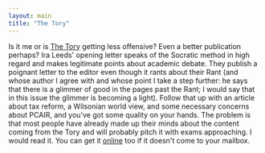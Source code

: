 ```yaml
---
layout: main
title: "The Tory"
---
```

Is it me or is [The Tory](http://www.princetontory.com/) getting less
offensive? Even a better publication perhaps? Ira Leeds' opening letter speaks
of the Socratic method in high regard and makes legitimate points about
academic debate. They publish a poignant letter to the editor even though it
rants about their Rant (and whose author I agree with and whose point I take a
step further: he says that there is a glimmer of good in the pages past the
Rant; I would say that in this issue the glimmer is becoming a light). Follow
that up with an article about tax reform, a Wilsonian world view, and some
necessary concerns about PCAIR, and you've got some quality on your hands. The
problem is that most people have already made up their minds about the content
coming from the Tory and will probably pitch it with exams approaching. I
would read it. You can get it
[online](http://www.princetontory.com/current_issue.htm) too if it doesn't
come to your mailbox.

